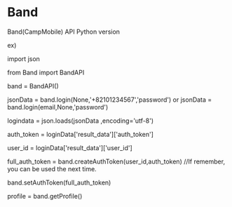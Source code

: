 Band
====

Band(CampMobile) API  Python version


ex)
  
  import json
  
  from Band import BandAPI
  
  band = BandAPI()
  
  jsonData = band.login(None,'+82101234567','password') or jsonData = band.login(email,None,'password')
  
  logindata = json.loads(jsonData ,encoding='utf-8')
  
  auth_token = loginData['result_data']['auth_token']
  
  user_id = loginData['result_data']['user_id']
  
  full_auth_token = band.createAuthToken(user_id,auth_token) //If remember, you can be used the next time.
  
  
  band.setAuthToken(full_auth_token)
  
  profile = band.getProfile() 
  
